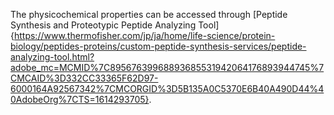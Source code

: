  The physicochemical properties can be accessed through [Peptide Synthesis and Proteotypic Peptide Analyzing Tool]{https://www.thermofisher.com/jp/ja/home/life-science/protein-biology/peptides-proteins/custom-peptide-synthesis-services/peptide-analyzing-tool.html?adobe_mc=MCMID%7C89567639968893685531942064176893944745%7CMCAID%3D332CC33365F62D97-6000164A92567342%7CMCORGID%3D5B135A0C5370E6B40A490D44%40AdobeOrg%7CTS=1614293705}.
